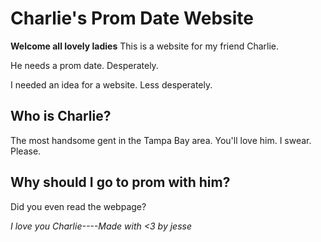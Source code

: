 # Charlie's Prom Date Website

**Welcome all lovely ladies**
This is a website for my friend Charlie.

He needs a prom date. Desperately.

I needed an idea for a website. Less desperately.

## Who is Charlie?
The most handsome gent in the Tampa Bay area. You'll
love him. I swear. Please.

## Why should I go to prom with him?
Did you even read the webpage?

_I love you Charlie----Made with <3 by jesse_